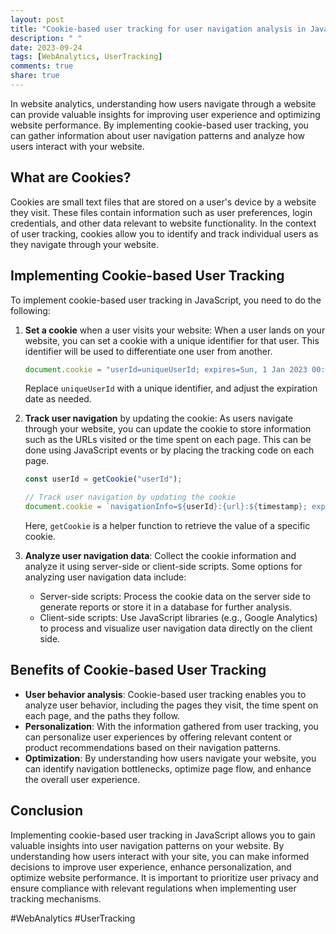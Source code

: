 ```yaml
---
layout: post
title: "Cookie-based user tracking for user navigation analysis in JavaScript"
description: " "
date: 2023-09-24
tags: [WebAnalytics, UserTracking]
comments: true
share: true
---
```


In website analytics, understanding how users navigate through a website can provide valuable insights for improving user experience and optimizing website performance. By implementing cookie-based user tracking, you can gather information about user navigation patterns and analyze how users interact with your website.

## What are Cookies?

Cookies are small text files that are stored on a user's device by a website they visit. These files contain information such as user preferences, login credentials, and other data relevant to website functionality. In the context of user tracking, cookies allow you to identify and track individual users as they navigate through your website.

## Implementing Cookie-based User Tracking

To implement cookie-based user tracking in JavaScript, you need to do the following:

1. **Set a cookie** when a user visits your website: When a user lands on your website, you can set a cookie with a unique identifier for that user. This identifier will be used to differentiate one user from another.

   ```javascript
   document.cookie = "userId=uniqueUserId; expires=Sun, 1 Jan 2023 00:00:00 UTC; path=/";
   ```

   Replace `uniqueUserId` with a unique identifier, and adjust the expiration date as needed.

2. **Track user navigation** by updating the cookie: As users navigate through your website, you can update the cookie to store information such as the URLs visited or the time spent on each page. This can be done using JavaScript events or by placing the tracking code on each page.

   ```javascript
   const userId = getCookie("userId");

   // Track user navigation by updating the cookie
   document.cookie = `navigationInfo=${userId}:{url}:${timestamp}; expires=Sun, 1 Jan 2023 00:00:00 UTC; path=/`;
   ```

   Here, `getCookie` is a helper function to retrieve the value of a specific cookie.

3. **Analyze user navigation data**: Collect the cookie information and analyze it using server-side or client-side scripts. Some options for analyzing user navigation data include:

   - Server-side scripts: Process the cookie data on the server side to generate reports or store it in a database for further analysis.
   - Client-side scripts: Use JavaScript libraries (e.g., Google Analytics) to process and visualize user navigation data directly on the client side.

## Benefits of Cookie-based User Tracking

- **User behavior analysis**: Cookie-based user tracking enables you to analyze user behavior, including the pages they visit, the time spent on each page, and the paths they follow.
- **Personalization**: With the information gathered from user tracking, you can personalize user experiences by offering relevant content or product recommendations based on their navigation patterns.
- **Optimization**: By understanding how users navigate your website, you can identify navigation bottlenecks, optimize page flow, and enhance the overall user experience.

## Conclusion

Implementing cookie-based user tracking in JavaScript allows you to gain valuable insights into user navigation patterns on your website. By understanding how users interact with your site, you can make informed decisions to improve user experience, enhance personalization, and optimize website performance. It is important to prioritize user privacy and ensure compliance with relevant regulations when implementing user tracking mechanisms.

#WebAnalytics #UserTracking
